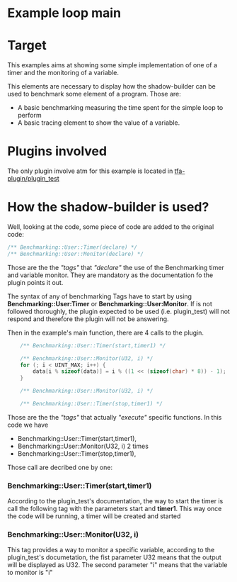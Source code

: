 Example loop main
===================

# Target

This examples aims at showing some simple implementation of one of a timer and
the monitoring of a variable. 

This elements are necessary to display how the shadow-builder can be used to
benchmark some element of a program. Those are:

* A basic benchmarking measuring the time spent for the simple loop to perform
* A basic tracing element to show the value of a variable.

# Plugins involved

The only plugin involve atm for this example is located in
[tfa-plugin/plugin_test](../../tfa-plugins/plugin_test/README.md)

# How the shadow-builder is used?

Well, looking at the code, some piece of code are added to the original code:

``` C
/** Benchmarking::User::Timer(declare) */
/** Benchmarking::User::Monitor(declare) */
```

Those are the the _"tags"_ that _"declare"_ the use of the Benchmarking timer and
variable monitor. They are mandatory as the documentation fo the plugin points it
out.

The syntax of any of benchmarking Tags have to start by using
**Benchmarking::User:Timer** or **Benchmarking::User:Monitor**. 
If is not followed thoroughly, the plugin expected to be used (i.e. plugin_test)
will not respond and therefore the plugin will not be answering.

Then in the example's main function, there are 4 calls to the plugin.


``` C
	/** Benchmarking::User::Timer(start,timer1) */

	/** Benchmarking::User::Monitor(U32, i) */
	for (; i < UINT_MAX; i++) {
		data[i % sizeof(data)] = i % ((1 << (sizeof(char) * 8)) - 1);
	}

	/** Benchmarking::User::Monitor(U32, i) */

	/** Benchmarking::User::Timer(stop,timer1) */
```

Those are the the _"tags"_ that actually _"execute"_ specific functions. In
this code we have 
 * Benchmarking::User::Timer(start,timer1), 
 * Benchmarking::User::Monitor(U32, i) 2 times
 * Benchmarking::User::Timer(stop,timer1), 

Those call are decribed one by one:

### Benchmarking::User::Timer(start,timer1)

According to the plugin_test's documentation, the way to start the timer is call
the following tag with the parameters start and **timer1**.
This way once the code will be running, a timer will be created and started

### Benchmarking::User::Monitor(U32, i)

This tag provides a way to monitor a specific variable, according to the
plugin_test's documetation, the fist parameter U32 means that the output will be
displayed as U32. The second parameter "i" means that the variable to monitor is
"i" 
